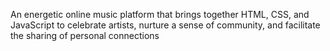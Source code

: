 
An energetic online music platform that brings together HTML, CSS, and JavaScript to celebrate artists, nurture a sense of community, and facilitate the sharing of personal connections

